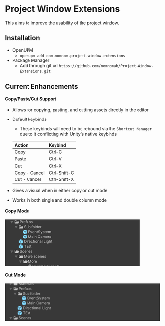 # Project Window Extensions
This aims to improve the usability of the project window.

## Installation
- OpenUPM
  - `openupm add com.nomnom.project-window-extensions`
- Package Manager
  - Add through git url `https://github.com/nomnomab/Project-Window-Extensions.git`

## Current Enhancements

#### Copy/Paste/Cut Support
- Allows for copying, pasting, and cutting assets directly in the editor
- Default keybinds
  - These keybinds will need to be rebound via the `Shortcut Manager` due to it conflicting with Unity's native keybinds

  | Action | Keybind |
  |---|---|
  | Copy | Ctrl-C |
  | Paste | Ctrl-V |
  | Cut | Ctrl-X |
  | Copy - Cancel | Ctrl-Shift-C |
  | Cut - Cancel | Ctrl-Shift-X |

- Gives a visual when in either copy or cut mode
- Works in both single and double column mode
#### Copy Mode
![Copy Gif](./Assets~/copy.gif)
#### Cut Mode
![Cut Gif](./Assets~/cut.gif)
